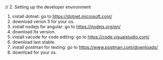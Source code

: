 // 2. Setting up the developer environment

1. install dotnet: go to https://dotnet.microsoft.com/
2. download verion 5 for your os.
3. install nodejs for angular: go to https://nodejs.org/en/
4. download lts version.
5. install vacode for code editing: go to https://code.visualstudio.com/
6. download last stable. 
7. install postman for testing: go to https://www.postman.com/downloads/
8. download for your os.
 